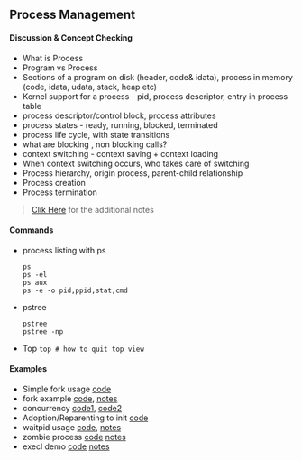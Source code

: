 ## Process Management

#### Discussion & Concept Checking
* What is Process
* Program vs Process
* Sections of a program on disk (header, code& idata), process in memory (code, idata, udata, stack, heap etc)
* Kernel support for a process - pid, process descriptor, entry in process table
* process descriptor/control block, process attributes
* process states - ready, running, blocked, terminated
* process life cycle, with state transitions
* what are blocking , non blocking calls?
* context switching - context saving + context loading
* When context switching occurs, who takes care of switching
* Process hierarchy, origin process, parent-child relationship
* Process creation
* Process termination

> [Clik Here](Notes.md) for the additional notes

#### Commands
* process listing with ps
  ```
  ps
  ps -el
  ps aux
  ps -e -o pid,ppid,stat,cmd
  ```
* pstree
  ```
  pstree
  pstree -np
  ```
* Top
  `top # how to quit top view`

#### Examples
* Simple fork usage [code](code/example0.c)
* fork example [code](code/example1.c), [notes](Notes.md#fork)
* concurrency [code1](code/example2a.c), [code2](code/example2a.c)
* Adoption/Reparenting to init [code](code/example3.c)
* waitpid usage [code](code/example4.c), [notes](Notes.md#waitpid)
* zombie process [code](code/example5.c) [notes](Notes.md#zombie)
* execl demo [code](code/example6.c) [notes](Notes.md#execl)

